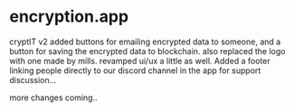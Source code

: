 # encryption.app
cryptIT v2
added buttons for emailing encrypted data to someone, and a button for saving the encrypted data to blockchain.
also replaced the logo with one made by mills. revamped ui/ux a little as well. Added a footer linking people directly to our discord channel in the app for support discussion... 

more changes coming..

